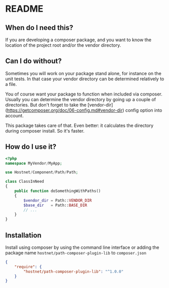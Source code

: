 README
======

When do I need this?
-------------------

If you are developing a composer package, and you want to know the location of
the project root and/or the vendor directory.

Can I do without?
-------------------

Sometimes you will work on your package stand alone, for instance on the unit
tests. In that case your vendor directory can be determined relatively to a
file.

You of course want your package to function when included via composer. Usually
you can determine the vendor directory by going up a couple of directories. But
don't forget to take the [vendor-dir]
(https://getcomposer.org/doc/06-config.md#vendor-dir) config option into account.

This package takes care of that. Even better: it calculates the directory
during composer install. So it's faster.

How do I use it?
----------------
```php
<?php
namespace MyVendor/MyApp;

use Hostnet/Component/Path/Path;

class ClassInNeed
{
    public function doSomethingWithPaths()
    {
        $vendor_dir = Path::VENDOR_DIR
        $base_dir   = Path::BASE_DIR
        // ...
    }
}
```

Installation
------------
Install using composer by using the command line interface
or adding the package name `hostnet/path-composer-plugin-lib`
to `composer.json`

```json
{
    "require": {
        "hostnet/path-composer-plugin-lib": "^1.0.0"
    }
}
```
